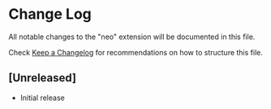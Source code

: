 # Change Log

All notable changes to the "neo" extension will be documented in this file.

Check [Keep a Changelog](http://keepachangelog.com/) for recommendations on how to structure this file.

## [Unreleased]

- Initial release
